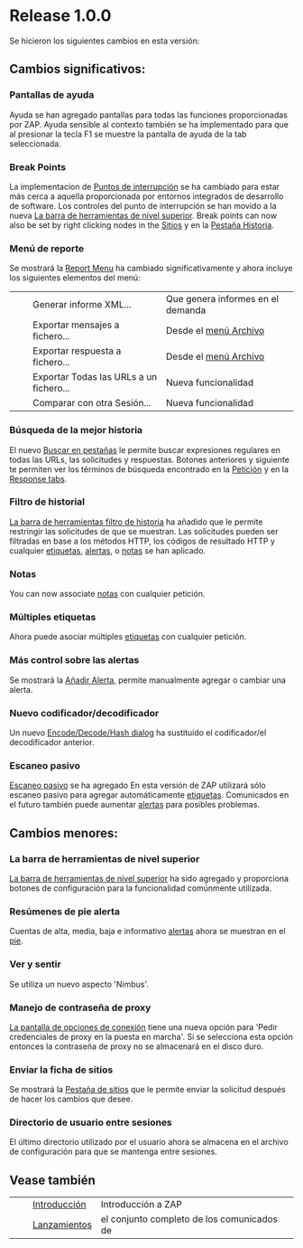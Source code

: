 # Release 1.0.0 #

Se hicieron los siguientes cambios en esta versión:

## Cambios significativos: ##

### Pantallas de ayuda ###

Ayuda se han agregado pantallas para todas las funciones proporcionadas por ZAP.
Ayuda sensible al contexto también se ha implementado para que al presionar la tecla F1 se muestre la pantalla de ayuda de la tab seleccionada.

### Break Points ###

La implementacion de [Puntos de interrupción][Puntos de interrupci_n] se ha cambiado para estar más cerca a aquella proporcionada por entornos integrados de desarrollo de software.
Los controles del punto de interrupción se han movido a la nueva [La barra de herramientas de nivel superior][].
Break points can now also be set by right clicking nodes in the [Sitios][] y en la [Pestaña Historia][Pesta_a Historia].

### Menú de reporte ###

Se mostrará la [Report Menu][] ha cambiado significativamente y ahora incluye los siguientes elementos del menú:

<table> 
 <tbody>
  <tr>
   <td>&nbsp;&nbsp;&nbsp;&nbsp;</td>
   <td>Generar informe XML...</td>
   <td>Que genera informes en el demanda</td>
  </tr> 
  <tr>
   <td>&nbsp;&nbsp;&nbsp;&nbsp;</td>
   <td>Exportar mensajes a fichero...</td>
   <td>Desde el <a href="HelpUiTlmenuFile" rel="nofollow">men&uacute; Archivo</a></td>
  </tr> 
  <tr>
   <td>&nbsp;&nbsp;&nbsp;&nbsp;</td>
   <td>Exportar respuesta a fichero...</td>
   <td>Desde el <a href="HelpUiTlmenuFile" rel="nofollow">men&uacute; Archivo</a></td>
  </tr> 
  <tr>
   <td>&nbsp;&nbsp;&nbsp;&nbsp;</td>
   <td>Exportar Todas las URLs a un fichero...</td>
   <td>Nueva funcionalidad</td>
  </tr> 
  <tr>
   <td>&nbsp;&nbsp;&nbsp;&nbsp;</td>
   <td>Comparar con otra Sesi&oacute;n...</td>
   <td>Nueva funcionalidad</td>
  </tr> 
 </tbody>
</table>

### Búsqueda de la mejor historia ###

El nuevo [Buscar en pestañas][Buscar en pesta_as] le permite buscar expresiones regulares en todas las URLs, las solicitudes y respuestas.
Botones anteriores y siguiente te permiten ver los términos de búsqueda encontrado en la [Petición][Petici_n] y en la [Response tabs][].


### Filtro de historial ###

[La barra de herramientas filtro de historia][Pesta_a Historia] ha añadido que le permite restringir las solicitudes de que se muestran.
Las solicitudes pueden ser filtradas en base a los métodos HTTP, los códigos de resultado HTTP y cualquier [etiquetas][], [alertas][], o [notas][] se han aplicado.

### Notas ###

You can now associate [notas][] con cualquier petición.

### Múltiples etiquetas ###

Ahora puede asociar múltiples [etiquetas][] con cualquier petición.

### Más control sobre las alertas ###

Se mostrará la [Añadir Alerta,][A_adir Alerta] permite manualmente agregar o cambiar una alerta.

### Nuevo codificador/decodificador ###

Un nuevo [Encode/Decode/Hash dialog][Encode_Decode_Hash dialog] ha sustituido el codificador/el decodificador anterior.

### Escaneo pasivo ###

[Escaneo pasivo][] se ha agregado
En esta versión de ZAP utilizará sólo escaneo pasivo para agregar automáticamente [etiquetas][].
Comunicados en el futuro también puede aumentar [alertas][] para posibles problemas.

## Cambios menores: ##

### La barra de herramientas de nivel superior ###

[La barra de herramientas de nivel superior][] ha sido agregado y proporciona botones de configuración para la funcionalidad comúnmente utilizada.

### Resúmenes de pie alerta ###

Cuentas de alta, media, baja e informativo [alertas][] ahora se muestran en el [pie][].

### Ver y sentir ###

Se utiliza un nuevo aspecto 'Nimbus'.

### Manejo de contraseña de proxy ###

[La pantalla de opciones de conexión][La pantalla de opciones de conexi_n] tiene una nueva opción para 'Pedir credenciales de proxy en la puesta en marcha'.
Si se selecciona esta opción entonces la contraseña de proxy no se almacenará en el disco duro.

### Enviar la ficha de sitios ###

Se mostrará la [Pestaña de sitios][Sitios] que le permite enviar la solicitud después de hacer los cambios que desee.

### Directorio de usuario entre sesiones ###

El último directorio utilizado por el usuario ahora se almacena en el archivo de configuración para que se mantenga entre sesiones.

## Vease también ##

<table> 
 <tbody>
  <tr>
   <td>&nbsp;&nbsp;&nbsp;&nbsp;</td>
   <td> <a href="HelpIntro" rel="nofollow">Introducci&oacute;n</a></td>
   <td>Introducci&oacute;n a ZAP</td>
  </tr> 
  <tr>
   <td>&nbsp;&nbsp;&nbsp;&nbsp;</td>
   <td> <a href="HelpReleasesReleases" rel="nofollow">Lanzamientos</a></td>
   <td>el conjunto completo de los comunicados de</td>
  </tr> 
 </tbody>
</table>


[Puntos de interrupci_n]: HelpStartConceptsBreakpoints
[La barra de herramientas de nivel superior]: HelpUiTltoolbar
[Sitios]: HelpUiTabsSites
[Pesta_a Historia]: HelpUiTabsHistory
[Report Menu]: HelpUiTlmenuReport
[Buscar en pesta_as]: HelpUiTabsSearch
[Petici_n]: HelpUiTabsRequest
[Response tabs]: HelpUiTabsResponse
[etiquetas]: HelpStartConceptsTags
[alertas]: HelpStartConceptsAlerts
[notas]: HelpStartConceptsNotes
[A_adir Alerta]: HelpUiDialogsAddalert
[Encode_Decode_Hash dialog]: HelpUiDialogsEnc_dec
[Escaneo pasivo]: HelpStartConceptsPscan
[pie]: HelpUiFooter
[La pantalla de opciones de conexi_n]: HelpUiDialogsOptionsConnection
